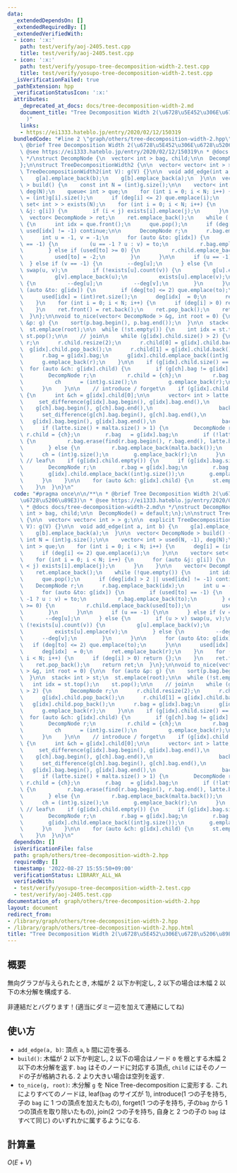 ```yaml
---
data:
  _extendedDependsOn: []
  _extendedRequiredBy: []
  _extendedVerifiedWith:
  - icon: ':x:'
    path: test/verify/aoj-2405.test.cpp
    title: test/verify/aoj-2405.test.cpp
  - icon: ':x:'
    path: test/verify/yosupo-tree-decomposition-width-2.test.cpp
    title: test/verify/yosupo-tree-decomposition-width-2.test.cpp
  _isVerificationFailed: true
  _pathExtension: hpp
  _verificationStatusIcon: ':x:'
  attributes:
    _deprecated_at_docs: docs/tree-decomposition-width-2.md
    document_title: "Tree Decomposition Width 2(\u6728\u5E452\u306E\u6728\u5206\u89E3\
      )"
    links:
    - https://ei1333.hateblo.jp/entry/2020/02/12/150319
  bundledCode: "#line 2 \"graph/others/tree-decomposition-width-2.hpp\"\n\n/**\n *\
    \ @brief Tree Decomposition Width 2(\u6728\u5E452\u306E\u6728\u5206\u89E3)\n *\
    \ @see https://ei1333.hateblo.jp/entry/2020/02/12/150319\n * @docs docs/tree-decomposition-width-2.md\n\
    \ */\nstruct DecompNode {\n  vector< int > bag, child;\n\n  DecompNode() = default;\n\
    };\n\nstruct TreeDecompositionWidth2 {\n\n  vector< vector< int > > g;\n\n  explicit\
    \ TreeDecompositionWidth2(int V): g(V) {}\n\n  void add_edge(int a, int b) {\n\
    \    g[a].emplace_back(b);\n    g[b].emplace_back(a);\n  }\n\n  vector< DecompNode\
    \ > build() {\n    const int N = (int)g.size();\n\n    vector< int > used(N, -1),\
    \ deg(N);\n    queue< int > que;\n    for (int i = 0; i < N; i++) {\n      deg[i]\
    \ = (int)g[i].size();\n      if (deg[i] <= 2) que.emplace(i);\n    }\n\n    vector<\
    \ set< int > > exists(N);\n    for (int i = 0; i < N; i++) {\n      for (auto\
    \ &j: g[i]) {\n        if (i < j) exists[i].emplace(j);\n      }\n    }\n\n  \
    \  vector< DecompNode > ret;\n    ret.emplace_back();\n    while (!que.empty())\
    \ {\n      int idx = que.front();\n      que.pop();\n      if (deg[idx] > 2 ||\
    \ used[idx] != -1) continue;\n\n      DecompNode r;\n      r.bag.emplace_back(idx);\n\
    \      int u = -1, v = -1;\n      for (auto &to: g[idx]) {\n        if (used[to]\
    \ == -1) {\n          (u == -1 ? u : v) = to;\n          r.bag.emplace_back(to);\n\
    \        } else if (used[to] >= 0) {\n          r.child.emplace_back(used[to]);\n\
    \          used[to] = -2;\n        }\n      }\n\n      if (u == -1) {\n\n    \
    \  } else if (v == -1) {\n        --deg[u];\n      } else {\n        if (u > v)\
    \ swap(u, v);\n        if (!exists[u].count(v)) {\n          g[u].emplace_back(v);\n\
    \          g[v].emplace_back(u);\n          exists[u].emplace(v);\n        } else\
    \ {\n          --deg[u];\n          --deg[v];\n        }\n      }\n\n      for\
    \ (auto &to: g[idx]) {\n        if (deg[to] <= 2) que.emplace(to);\n      }\n\n\
    \      used[idx] = (int)ret.size();\n      deg[idx]  = 0;\n      ret.emplace_back(r);\n\
    \    }\n    for (int i = 0; i < N; i++) {\n      if (deg[i] > 0) return {};\n\
    \    }\n    ret.front() = ret.back();\n    ret.pop_back();\n    return ret;\n\
    \  }\n};\n\nvoid to_nice(vector< DecompNode > &g, int root = 0) {\n\n  for (auto\
    \ &p: g) {\n    sort(p.bag.begin(), p.bag.end());\n  }\n\n  stack< int > st;\n\
    \  st.emplace(root);\n\n  while (!st.empty()) {\n    int idx = st.top();\n   \
    \ st.pop();\n\n    // join\n    while (g[idx].child.size() > 2) {\n      DecompNode\
    \ r;\n      r.child.resize(2);\n      r.child[0] = g[idx].child.back();\n    \
    \  g[idx].child.pop_back();\n      r.child[1] = g[idx].child.back();\n      g[idx].child.pop_back();\n\
    \      r.bag = g[idx].bag;\n      g[idx].child.emplace_back((int)g.size());\n\
    \      g.emplace_back(r);\n    }\n\n    if (g[idx].child.size() == 2) {\n    \
    \  for (auto &ch: g[idx].child) {\n        if (g[ch].bag != g[idx].bag) {\n  \
    \        DecompNode r;\n          r.child = {ch};\n          r.bag   = g[idx].bag;\n\
    \          ch      = (int)g.size();\n          g.emplace_back(r);\n        }\n\
    \      }\n    }\n\n    // introduce / forget\n    if (g[idx].child.size() == 1)\
    \ {\n      int &ch = g[idx].child[0];\n\n      vector< int > latte, malta;\n \
    \     set_difference(g[idx].bag.begin(), g[idx].bag.end(),\n                 \
    \    g[ch].bag.begin(), g[ch].bag.end(),\n                     back_inserter(latte));\n\
    \      set_difference(g[ch].bag.begin(), g[ch].bag.end(),\n                  \
    \   g[idx].bag.begin(), g[idx].bag.end(),\n                     back_inserter(malta));\n\
    \      if (latte.size() + malta.size() > 1) {\n        DecompNode r;\n       \
    \ r.child = {ch};\n        r.bag   = g[idx].bag;\n        if (!latte.empty())\
    \ {\n          r.bag.erase(find(r.bag.begin(), r.bag.end(), latte.back()));\n\
    \        } else {\n          r.bag.emplace_back(malta.back());\n        }\n  \
    \      ch = (int)g.size();\n        g.emplace_back(r);\n      }\n    }\n\n   \
    \ // leaf\n    if (g[idx].child.empty()) {\n      if (g[idx].bag.size() > 1) {\n\
    \        DecompNode r;\n        r.bag = g[idx].bag;\n        r.bag.pop_back();\n\
    \        g[idx].child.emplace_back((int)g.size());\n        g.emplace_back(r);\n\
    \      }\n    }\n\n    for (auto &ch: g[idx].child) {\n      st.emplace(ch);\n\
    \    }\n  }\n}\n"
  code: "#pragma once\n\n/**\n * @brief Tree Decomposition Width 2(\u6728\u5E452\u306E\
    \u6728\u5206\u89E3)\n * @see https://ei1333.hateblo.jp/entry/2020/02/12/150319\n\
    \ * @docs docs/tree-decomposition-width-2.md\n */\nstruct DecompNode {\n  vector<\
    \ int > bag, child;\n\n  DecompNode() = default;\n};\n\nstruct TreeDecompositionWidth2\
    \ {\n\n  vector< vector< int > > g;\n\n  explicit TreeDecompositionWidth2(int\
    \ V): g(V) {}\n\n  void add_edge(int a, int b) {\n    g[a].emplace_back(b);\n\
    \    g[b].emplace_back(a);\n  }\n\n  vector< DecompNode > build() {\n    const\
    \ int N = (int)g.size();\n\n    vector< int > used(N, -1), deg(N);\n    queue<\
    \ int > que;\n    for (int i = 0; i < N; i++) {\n      deg[i] = (int)g[i].size();\n\
    \      if (deg[i] <= 2) que.emplace(i);\n    }\n\n    vector< set< int > > exists(N);\n\
    \    for (int i = 0; i < N; i++) {\n      for (auto &j: g[i]) {\n        if (i\
    \ < j) exists[i].emplace(j);\n      }\n    }\n\n    vector< DecompNode > ret;\n\
    \    ret.emplace_back();\n    while (!que.empty()) {\n      int idx = que.front();\n\
    \      que.pop();\n      if (deg[idx] > 2 || used[idx] != -1) continue;\n\n  \
    \    DecompNode r;\n      r.bag.emplace_back(idx);\n      int u = -1, v = -1;\n\
    \      for (auto &to: g[idx]) {\n        if (used[to] == -1) {\n          (u ==\
    \ -1 ? u : v) = to;\n          r.bag.emplace_back(to);\n        } else if (used[to]\
    \ >= 0) {\n          r.child.emplace_back(used[to]);\n          used[to] = -2;\n\
    \        }\n      }\n\n      if (u == -1) {\n\n      } else if (v == -1) {\n \
    \       --deg[u];\n      } else {\n        if (u > v) swap(u, v);\n        if\
    \ (!exists[u].count(v)) {\n          g[u].emplace_back(v);\n          g[v].emplace_back(u);\n\
    \          exists[u].emplace(v);\n        } else {\n          --deg[u];\n    \
    \      --deg[v];\n        }\n      }\n\n      for (auto &to: g[idx]) {\n     \
    \   if (deg[to] <= 2) que.emplace(to);\n      }\n\n      used[idx] = (int)ret.size();\n\
    \      deg[idx]  = 0;\n      ret.emplace_back(r);\n    }\n    for (int i = 0;\
    \ i < N; i++) {\n      if (deg[i] > 0) return {};\n    }\n    ret.front() = ret.back();\n\
    \    ret.pop_back();\n    return ret;\n  }\n};\n\nvoid to_nice(vector< DecompNode\
    \ > &g, int root = 0) {\n\n  for (auto &p: g) {\n    sort(p.bag.begin(), p.bag.end());\n\
    \  }\n\n  stack< int > st;\n  st.emplace(root);\n\n  while (!st.empty()) {\n \
    \   int idx = st.top();\n    st.pop();\n\n    // join\n    while (g[idx].child.size()\
    \ > 2) {\n      DecompNode r;\n      r.child.resize(2);\n      r.child[0] = g[idx].child.back();\n\
    \      g[idx].child.pop_back();\n      r.child[1] = g[idx].child.back();\n   \
    \   g[idx].child.pop_back();\n      r.bag = g[idx].bag;\n      g[idx].child.emplace_back((int)g.size());\n\
    \      g.emplace_back(r);\n    }\n\n    if (g[idx].child.size() == 2) {\n    \
    \  for (auto &ch: g[idx].child) {\n        if (g[ch].bag != g[idx].bag) {\n  \
    \        DecompNode r;\n          r.child = {ch};\n          r.bag   = g[idx].bag;\n\
    \          ch      = (int)g.size();\n          g.emplace_back(r);\n        }\n\
    \      }\n    }\n\n    // introduce / forget\n    if (g[idx].child.size() == 1)\
    \ {\n      int &ch = g[idx].child[0];\n\n      vector< int > latte, malta;\n \
    \     set_difference(g[idx].bag.begin(), g[idx].bag.end(),\n                 \
    \    g[ch].bag.begin(), g[ch].bag.end(),\n                     back_inserter(latte));\n\
    \      set_difference(g[ch].bag.begin(), g[ch].bag.end(),\n                  \
    \   g[idx].bag.begin(), g[idx].bag.end(),\n                     back_inserter(malta));\n\
    \      if (latte.size() + malta.size() > 1) {\n        DecompNode r;\n       \
    \ r.child = {ch};\n        r.bag   = g[idx].bag;\n        if (!latte.empty())\
    \ {\n          r.bag.erase(find(r.bag.begin(), r.bag.end(), latte.back()));\n\
    \        } else {\n          r.bag.emplace_back(malta.back());\n        }\n  \
    \      ch = (int)g.size();\n        g.emplace_back(r);\n      }\n    }\n\n   \
    \ // leaf\n    if (g[idx].child.empty()) {\n      if (g[idx].bag.size() > 1) {\n\
    \        DecompNode r;\n        r.bag = g[idx].bag;\n        r.bag.pop_back();\n\
    \        g[idx].child.emplace_back((int)g.size());\n        g.emplace_back(r);\n\
    \      }\n    }\n\n    for (auto &ch: g[idx].child) {\n      st.emplace(ch);\n\
    \    }\n  }\n}\n"
  dependsOn: []
  isVerificationFile: false
  path: graph/others/tree-decomposition-width-2.hpp
  requiredBy: []
  timestamp: '2022-08-27 15:55:50+09:00'
  verificationStatus: LIBRARY_ALL_WA
  verifiedWith:
  - test/verify/yosupo-tree-decomposition-width-2.test.cpp
  - test/verify/aoj-2405.test.cpp
documentation_of: graph/others/tree-decomposition-width-2.hpp
layout: document
redirect_from:
- /library/graph/others/tree-decomposition-width-2.hpp
- /library/graph/others/tree-decomposition-width-2.hpp.html
title: "Tree Decomposition Width 2(\u6728\u5E452\u306E\u6728\u5206\u89E3)"
---
```

## 概要

無向グラフが与えられたとき, 木幅が $2$ 以下か判定し, $2$ 以下の場合は木幅 $2$ 以下の木分解を構成する.

非連結だとバグります！(適当にダミー辺を加えて連結にしてね)

## 使い方

* `add_edge(a, b)`: 頂点 `a`, `b` 間に辺を張る.
* `build()`: 木幅が $2$ 以下か判定し, $2$ 以下の場合はノード `0` を根とする木幅 $2$ 以下の木分解を返す. `bag` はそのノードに対応する頂点, `child` にはそのノードの子が格納される. $2$ より大きい場合は空列を返す.
* `to_nice(g, root)`: 木分解 `g` を Nice Tree-decomposition に変形する. これによりすべてのノードは, leaf(`bag` のサイズが $1$), introduce($1$ つの子を持ち, 子の `bag` に $1$ つの頂点を加えたもの), forget($1$ つの子を持ち,  子の`bag` から $1$ つの頂点を取り除いたもの), join($2$ つの子を持ち, 自身と $2$ つの子の `bag` はすべて同じ) のいずれかに属するようになる.

## 計算量

$O(E + V)$

